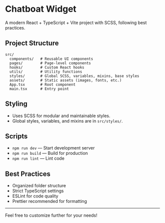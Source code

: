 # Chatboat Widget

A modern React + TypeScript + Vite project with SCSS, following best practices.

## Project Structure

```
src/
  components/   # Reusable UI components
  pages/        # Page-level components
  hooks/        # Custom React hooks
  utils/        # Utility functions
  styles/       # Global SCSS, variables, mixins, base styles
  assets/       # Static assets (images, fonts, etc.)
  App.tsx       # Root component
  main.tsx      # Entry point
```

## Styling
- Uses SCSS for modular and maintainable styles.
- Global styles, variables, and mixins are in `src/styles/`.

## Scripts
- `npm run dev` — Start development server
- `npm run build` — Build for production
- `npm run lint` — Lint code

## Best Practices
- Organized folder structure
- Strict TypeScript settings
- ESLint for code quality
- Prettier recommended for formatting

---

Feel free to customize further for your needs!
